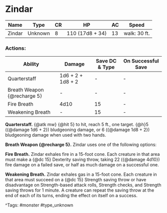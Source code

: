 # Zindar

| Name | Type | CR | HP | AC | Speed |
|------|------|----|----|----|-------|
| Zindar | Unknown | 8 | 110 (17d8 + 34) | 13 | walk: 30 ft. |

### Actions:

| Ability | Damage | Save DC & Type | On Successful Save |
|---------|--------|----------------|--------------------|
| Quarterstaff | 1d6 + 2 + 1d8 + 2 | - | - |
| Breath Weapon {@recharge 5} | - | - | - |
| Fire Breath | 4d10 | 15 | - |
| Weakening Breath | - | 15 | - |


**Quarterstaff.** {@atk mw} {@hit 5} to hit, reach 5 ft., one target. {@h}5 ({@damage 1d6 + 2}) bludgeoning damage, or 6 ({@damage 1d8 + 2}) bludgeoning damage when used with two hands.

**Breath Weapon {@recharge 5}.** Zindar uses one of the following options:

**Fire Breath.** Zindar exhales fire in a 15-foot cone. Each creature in that area must make a {@dc 15} Dexterity saving throw, taking 22 ({@damage 4d10}) fire damage on a failed save, or half as much damage on a successful one.

**Weakening Breath.** Zindar exhales gas in a 15-foot cone. Each creature in that area must succeed on a {@dc 15} Strength saving throw or have disadvantage on Strength-based attack rolls, Strength checks, and Strength saving throws for 1 minute. A creature can repeat the saving throw at the end of each of its turns, ending the effect on itself on a success.

^Tags: #monster #type_unknown